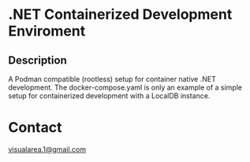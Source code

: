 # .NET Containerized Development Enviroment

## Description
A Podman compatible (rootless) setup for container native .NET development.
The docker-compose.yaml is only an example of a simple setup for containerized development
with a LocalDB instance.

# Contact
[visualarea.1@gmail.com](mailto:visualarea.1@gmail.com)
